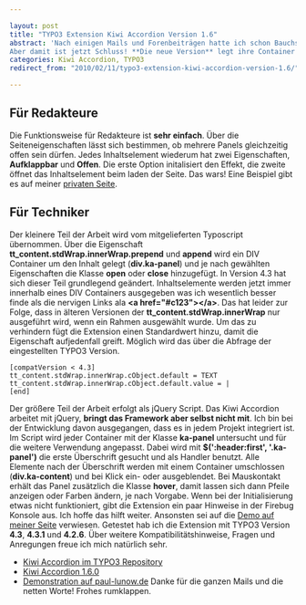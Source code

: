 ```yaml
---

layout: post
title: "TYPO3 Extension Kiwi Accordion Version 1.6"
abstract: 'Nach einigen Mails und Forenbeiträgen hatte ich schon Bauchschmerzen und fühlte mich ungut, denn meine kleine, feine Extension [**Kiwi Accordion**](http://typo3.org/extensions/repository/view/kiwi_accordion/current/ "Kiwi Accordion im Repository") setzte die "Rahmen"-Eigenschaft von Inhaltselementen außer kraft.
Aber damit ist jetzt Schluss! **Die neue Version** legt ihre Container unabhängig von den Rahmen um den Inhalt. Zeitnah im Repository verfügbar. Auf meiner [privaten Seite](http://www.paul-lunow.de/kiwi-accordion "Webentwickler aus Berlin") gibt es eine Demonstration und im folgenden Eintrag ein paar technische Erklärungen.'
categories: Kiwi Accordion, TYPO3
redirect_from: "2010/02/11/typo3-extension-kiwi-accordion-version-1.6/"

---
```


## Für Redakteure
Die Funktionsweise für Redakteure ist **sehr einfach**. Über die Seiteneigenschaften lässt sich bestimmen, ob mehrere Panels gleichzeitig offen sein dürfen.
[](http://blog.paul-lunow.de/wp-content/uploads/2010/02/HiVars-Demoprojekt-TYPO3-4.3.1.jpg)
Jedes Inhaltselement wiederum hat zwei Eigenschaften, **Aufklappbar** und **Offen**.
[](http://blog.paul-lunow.de/wp-content/uploads/2010/02/HiVars-Demoprojekt-TYPO3-4.3.1-1.jpg)Die erste Option initalisiert den Effekt, die zweite öffnet das Inhaltselement beim laden der Seite. Das wars! Eine Beispiel gibt es auf meiner [privaten Seite](http://www.paul-lunow.de "Webentwickler aus Berlin").

## Für Techniker
Der kleinere Teil der Arbeit wird vom mitgelieferten Typoscript übernommen. Über die Eigenschaft **tt\_content.stdWrap.innerWrap.prepend** und **append** wird ein DIV Container um den Inhalt gelegt (**div.ka-panel**) und je nach gewählten Eigenschaften die Klasse **open** oder **close** hinzugefügt.
In Version 4.3 hat sich dieser Teil grundlegend geändert. Inhaltselemente werden jetzt immer innerhalb eines DIV Containers ausgegeben was ich wesentlich besser finde als die nervigen Links ala **<a href="\#c123"\></a\>**. Das hat leider zur Folge, dass in älteren Versionen der **tt\_content.stdWrap.innerWrap** nur ausgeführt wird, wenn ein Rahmen ausgewählt wurde. Um das zu verhindern fügt die Extension einen Standardwert hinzu, damit die Eigenschaft aufjedenfall greift. Möglich wird das über die Abfrage der eingestellten TYPO3 Version.

    [compatVersion < 4.3]
    tt_content.stdWrap.innerWrap.cObject.default = TEXT
    tt_content.stdWrap.innerWrap.cObject.default.value = |
    [end]

Der größere Teil der Arbeit erfolgt als jQuery Script. Das Kiwi Accordion arbeitet mit jQuery, **bringt das Framework aber selbst nicht mit**. Ich bin bei der Entwicklung davon ausgegangen, dass es in jedem Projekt integriert ist.
Im Script wird jeder Container mit der Klasse **ka-panel** untersucht und für die weitere Verwendung angepasst. Dabei wird mit **$(':header:first', '.ka-panel')** die erste Überschrift gesucht und als Handler benutzt. Alle Elemente nach der Überschrift werden mit einem Container umschlossen (**div.ka-content**) und bei Klick ein- oder ausgeblendet.
Bei Mauskontakt erhält das Panel zusätzlich die Klasse **hover**, damit lassen sich dann Pfeile anzeigen oder Farben ändern, je nach Vorgabe.
Wenn bei der Initialisierung etwas nicht funktioniert, gibt die Extension ein paar Hinweise in der Firebug Konsole aus. Ich hoffe das hilft weiter. Ansonsten sei auf die [Demo auf meiner Seite](http://www.paul-lunow.de/kiwi-accordion "TYPO3, Extensions, Webstandards") verwiesen.
Getestet hab ich die Extension mit TYPO3 Version **4.3**, **4.3.1** und **4.2.6**. Über weitere Kompatibilitätshinweise, Fragen und Anregungen freue ich mich natürlich sehr.

* [Kiwi Accordion im TYPO3 Repository](http://typo3.org/extensions/repository/view/kiwi_accordion/current/)
* [Kiwi Accordion 1.6.0](http://www.interaktionsdesigner.de/wp-content/uploads/2010/02/T3X_kiwi_accordion-1_6_0.t3x)
* [Demonstration auf paul-lunow.de](http://www.paul-lunow.de/kiwi-accordion "Pauls Seite")
Danke für die ganzen Mails und die netten Worte! Frohes rumklappen.